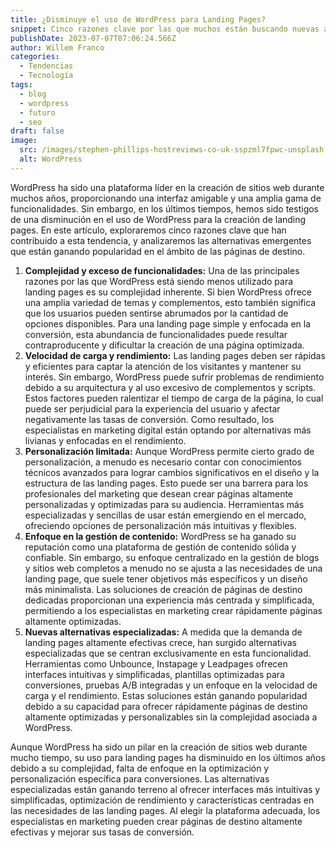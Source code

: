 ```yaml
---
title: ¿Disminuye el uso de WordPress para Landing Pages?
snippet: Cinco razones clave por las que muchos están buscando nuevas alternativas.
publishDate: 2023-07-07T07:06:24.566Z
author: Willem Franco
categories:
  - Tendencias
  - Tecnología
tags:
  - blog
  - wordpress
  - futuro
  - seo
draft: false
image:
  src: /images/stephen-phillips-hostreviews-co-uk-sspzml7fpwc-unsplash.jpg
  alt: WordPress
---
```

WordPress ha sido una plataforma líder en la creación de sitios web durante muchos años, proporcionando una interfaz amigable y una amplia gama de funcionalidades. Sin embargo, en los últimos tiempos, hemos sido testigos de una disminución en el uso de WordPress para la creación de landing pages. En este artículo, exploraremos cinco razones clave que han contribuido a esta tendencia, y analizaremos las alternativas emergentes que están ganando popularidad en el ámbito de las páginas de destino.

1. **Complejidad y exceso de funcionalidades:** Una de las principales razones por las que WordPress está siendo menos utilizado para landing pages es su complejidad inherente. Si bien WordPress ofrece una amplia variedad de temas y complementos, esto también significa que los usuarios pueden sentirse abrumados por la cantidad de opciones disponibles. Para una landing page simple y enfocada en la conversión, esta abundancia de funcionalidades puede resultar contraproducente y dificultar la creación de una página optimizada.
2. **Velocidad de carga y rendimiento:** Las landing pages deben ser rápidas y eficientes para captar la atención de los visitantes y mantener su interés. Sin embargo, WordPress puede sufrir problemas de rendimiento debido a su arquitectura y al uso excesivo de complementos y scripts. Estos factores pueden ralentizar el tiempo de carga de la página, lo cual puede ser perjudicial para la experiencia del usuario y afectar negativamente las tasas de conversión. Como resultado, los especialistas en marketing digital están optando por alternativas más livianas y enfocadas en el rendimiento.
3. **Personalización limitada:** Aunque WordPress permite cierto grado de personalización, a menudo es necesario contar con conocimientos técnicos avanzados para lograr cambios significativos en el diseño y la estructura de las landing pages. Esto puede ser una barrera para los profesionales del marketing que desean crear páginas altamente personalizadas y optimizadas para su audiencia. Herramientas más especializadas y sencillas de usar están emergiendo en el mercado, ofreciendo opciones de personalización más intuitivas y flexibles.
4. **Enfoque en la gestión de contenido:** WordPress se ha ganado su reputación como una plataforma de gestión de contenido sólida y confiable. Sin embargo, su enfoque centralizado en la gestión de blogs y sitios web completos a menudo no se ajusta a las necesidades de una landing page, que suele tener objetivos más específicos y un diseño más minimalista. Las soluciones de creación de páginas de destino dedicadas proporcionan una experiencia más centrada y simplificada, permitiendo a los especialistas en marketing crear rápidamente páginas altamente optimizadas.
5. **Nuevas alternativas especializadas:** A medida que la demanda de landing pages altamente efectivas crece, han surgido alternativas especializadas que se centran exclusivamente en esta funcionalidad. Herramientas como Unbounce, Instapage y Leadpages ofrecen interfaces intuitivas y simplificadas, plantillas optimizadas para conversiones, pruebas A/B integradas y un enfoque en la velocidad de carga y el rendimiento. Estas soluciones están ganando popularidad debido a su capacidad para ofrecer rápidamente páginas de destino altamente optimizadas y personalizables sin la complejidad asociada a WordPress.

Aunque WordPress ha sido un pilar en la creación de sitios web durante mucho tiempo, su uso para landing pages ha disminuido en los últimos años debido a su complejidad, falta de enfoque en la optimización y personalización específica para conversiones. Las alternativas especializadas están ganando terreno al ofrecer interfaces más intuitivas y simplificadas, optimización de rendimiento y características centradas en las necesidades de las landing pages. Al elegir la plataforma adecuada, los especialistas en marketing pueden crear páginas de destino altamente efectivas y mejorar sus tasas de conversión.
